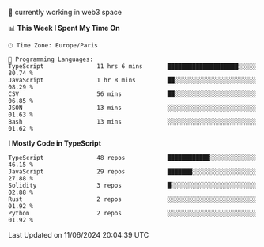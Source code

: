 🔭 currently working in web3 space

<!--START_SECTION:waka-->
📊 **This Week I Spent My Time On** 

```text
🕑︎ Time Zone: Europe/Paris

💬 Programming Languages: 
TypeScript               11 hrs 6 mins       ████████████████████░░░░░   80.74 % 
JavaScript               1 hr 8 mins         ██░░░░░░░░░░░░░░░░░░░░░░░   08.29 % 
CSV                      56 mins             ██░░░░░░░░░░░░░░░░░░░░░░░   06.85 % 
JSON                     13 mins             ░░░░░░░░░░░░░░░░░░░░░░░░░   01.63 % 
Bash                     13 mins             ░░░░░░░░░░░░░░░░░░░░░░░░░   01.62 % 
```

**I Mostly Code in TypeScript** 

```text
TypeScript               48 repos            ████████████░░░░░░░░░░░░░   46.15 % 
JavaScript               29 repos            ███████░░░░░░░░░░░░░░░░░░   27.88 % 
Solidity                 3 repos             █░░░░░░░░░░░░░░░░░░░░░░░░   02.88 % 
Rust                     2 repos             ░░░░░░░░░░░░░░░░░░░░░░░░░   01.92 % 
Python                   2 repos             ░░░░░░░░░░░░░░░░░░░░░░░░░   01.92 % 
```




 Last Updated on 11/06/2024 20:04:39 UTC
<!--END_SECTION:waka-->
